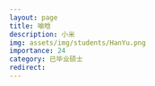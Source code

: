 ```yaml
---
layout: page
title: 喻晗
description: 小米
img: assets/img/students/HanYu.png
importance: 24
category: 已毕业硕士
redirect:
---
```

